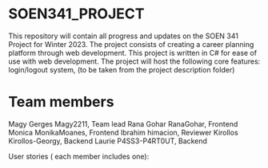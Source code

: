 # SOEN341_PROJECT

This repository will contain all progress and updates on the SOEN 341 Project for Winter 2023. The project consists of creating a career planning platform through 
web development. This project is written in C# for ease of use with web development. The project will host the following core features: login/logout system, (to be taken from the project description folder) 

# Team members
Magy Gerges  Magy2211, Team lead 
Rana Gohar   RanaGohar, Frontend 
Monica       MonikaMoanes, Frontend 
Ibrahim      himacion, Reviewer
Kirollos     Kirollos-Georgy, Backend
Laurie       P4SS3-P4RT0UT, Backend 

User stories ( each member includes one): 



